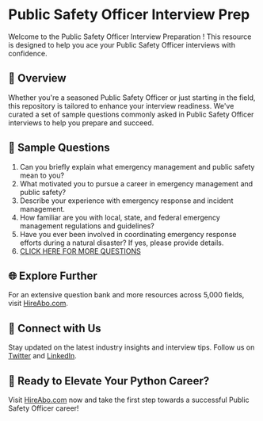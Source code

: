 # Public Safety Officer Interview Prep

Welcome to the Public Safety Officer Interview Preparation ! This resource is designed to help you ace your Public Safety Officer interviews with confidence.

## 🚀 Overview

Whether you're a seasoned Public Safety Officer or just starting in the field, this repository is tailored to enhance your interview readiness. We've curated a set of sample questions commonly asked in Public Safety Officer interviews to help you prepare and succeed.

## 📝 Sample Questions

1. Can you briefly explain what emergency management and public safety mean to you?
2. What motivated you to pursue a career in emergency management and public safety?
3. Describe your experience with emergency response and incident management.
4. How familiar are you with local, state, and federal emergency management regulations and guidelines?
5. Have you ever been involved in coordinating emergency response efforts during a natural disaster? If yes, please provide details.
6. [CLICK HERE FOR MORE QUESTIONS](https://hireabo.com/job/17_4_4/Public%20Safety%20Officer)

## 🌐 Explore Further

For an extensive question bank and more resources across 5,000 fields, visit [HireAbo.com](https://www.hireabo.com).

## 📱 Connect with Us

Stay updated on the latest industry insights and interview tips. Follow us on [Twitter](https://twitter.com/hireabo) and [LinkedIn](https://www.linkedin.com/in/hire-abo-3609972a8/).

## 🚀 Ready to Elevate Your Python Career?

Visit [HireAbo.com](https://www.hireabo.com) now and take the first step towards a successful Public Safety Officer career!